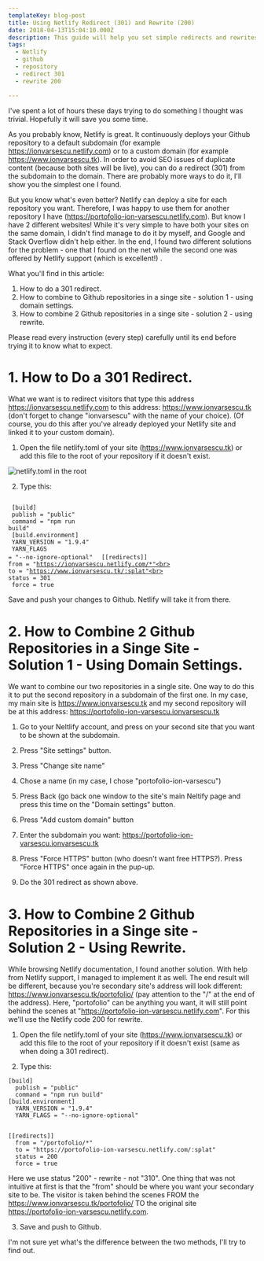 ```yaml
---
templateKey: blog-post
title: Using Netlify Redirect (301) and Rewrite (200)
date: 2018-04-13T15:04:10.000Z
description: This guide will help you set simple redirects and rewrites in Netlify in a few simple scenarios.
tags:
  - Netlify
  - github
  - repository
  - redirect 301
  - rewrite 200

---
```



I've spent a lot of hours these days trying to do something I thought was trivial. Hopefully it will save you some time.

As you probably know, Netlify is great. It continuously deploys your Github repository to a default subdomain (for example https://ionvarsescu.netlify.com) or to a custom domain (for example https://www.ionvarsescu.tk). In order to avoid SEO issues of duplicate content (because both sites will be live), you can do a redirect (301) from the subdomain to the domain. There are probably more ways to do it, I'll show you the simplest one I found.

But you know what's even better? Netlify can deploy a site for each repository you want. Therefore, I was happy to use them for another repository I have (https://portofolio-ion-varsescu.netlify.com). But know I have 2 different websites! While it's very simple to have both your sites on the same domain, I didn't find manage to do it by myself, and Google and Stack Overflow didn't help either. In the end, I found two different solutions for the problem - one that I found on the net while the second one was offered by Netlify support (which is excellent!) .

What you'll find in this article:
 1. How to do a 301 redirect.
 2. How to combine to Github repositories in a singe site - solution 1 - using domain settings.
 3. How to combine 2 Github repositories in a singe site - solution 2 - using rewrite.

Please read every instruction (every step) carefully until its end before trying it to know what to expect. 

# 1. How to Do a 301 Redirect.
What we want is to redirect visitors that type this address  https://ionvarsescu.netlify.com to this address: https://www.ionvarsescu.tk
(don't forget to change "ionvarsescu" with the name of your choice).
(Of course, you do this after you've already deployed your Netlify site and linked it to your custom domain).

1. Open the file netlify.toml of your site (https://www.ionvarsescu.tk) or add this file to the root of your repository if it doesn't exist.

![netlify.toml in the root](/img/folder-structure-for-toml-file.PNG "Put netlify.toml at the root of you main site repo")

2. Type this:

<code><br>
[build]<br>
  publish = "public"<br>
  command = "npm run build"<br>
[build.environment]<br>
  YARN_VERSION = "1.9.4"<br>
  YARN_FLAGS = "--no-ignore-optional"
</code>
<code>
[[redirects]]
</code>
<code>
  from = "https://ionvarsescu.netlify.com/*"<br>
  to = "https://www.ionvarsescu.tk/:splat"<br>
  status = 301<br>
  force = true
</code>


Save and push your changes to Github. Netlify will take it from there.



# 2. How to Combine 2 Github Repositories in a Singe Site - Solution 1 - Using Domain Settings.

We want to combine our two repositories in a single site. One way to do this it to put the second repository in a subdomain of the first one.
In my case, my main site is https://www.ionvarsescu.tk and my second repository will be at this address: https://portofolio-ion-varsescu.ionvarsescu.tk

1. Go to your Neltlify account, and press on your second site that you want to be shown at the subdomain. 

2. Press "Site settings" button.

3. Press "Change site name"

4. Chose a name (in my case, I chose "portofolio-ion-varsescu")

5. Press Back (go back one window to the site's main Neltify page and press this time on the "Domain settings" button.

6. Press "Add custom domain" button

7. Enter the subdomain you want:
https://portofolio-ion-varsescu.ionvarsescu.tk

8. Press "Force HTTPS" button (who doesn't want free HTTPS?). Press "Force HTTPS" once again in the pup-up.

9. Do the 301 redirect as shown above.



# 3. How to Combine 2 Github Repositories in a Singe site - Solution 2 - Using Rewrite.

While browsing Netlify documentation, I found another solution. With help from Netlify support, I managed to implement it as well. The end result will be different, because you're secondary site's address will look different:
https://www.ionvarsescu.tk/portofolio/  (pay attention to the "/" at the end of the address).
Here, "portofolio" can be anything you want, it will still point behind the scenes at "https://portofolio-ion-varsescu.netlify.com".
For this we'll use the Netlify code 200 for rewrite.

1. Open the file netlify.toml of your site (https://www.ionvarsescu.tk) or add this file to the root of your repository if it doesn't exist (same as when doing a 301 redirect).

2. Type this:
```
[build]
  publish = "public"
  command = "npm run build"
[build.environment]
  YARN_VERSION = "1.9.4"
  YARN_FLAGS = "--no-ignore-optional"


[[redirects]]
  from = "/portofolio/*"
  to = "https://portofolio-ion-varsescu.netlify.com/:splat"
  status = 200
  force = true
```

Here we use status "200" - rewrite - not "310". One thing that was not intuitive at first is that the "from" should be where you want your secondary site to be. The visitor is taken behind the scenes FROM the https://www.ionvarsescu.tk/portofolio/ TO the original site https://portofolio-ion-varsescu.netlify.com.

3. Save and push to Github.


I'm not sure yet what's the difference between the two methods, I'll try to find out.